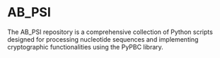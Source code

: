 # AB_PSI
The AB_PSI repository is a comprehensive collection of Python scripts designed for processing nucleotide sequences and implementing cryptographic functionalities using the PyPBC library.
